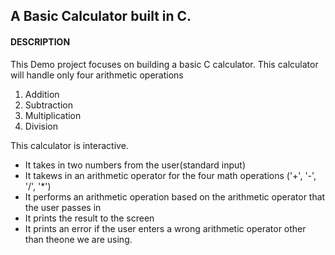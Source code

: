 ## A Basic Calculator built in C.
####  DESCRIPTION
This Demo project focuses on building a basic C calculator. 
This calculator will handle only four arithmetic operations
1. Addition
2. Subtraction
3. Multiplication
4. Division

This calculator is interactive.
+ It takes in two numbers from the user(standard input)
+ It takews in an arithmetic operator for the four math operations ('+', '-', '/', '*')
+ It performs an arithmetic operation based on the arithmetic operator that the user passes in
+ It prints the result to the screen
+ It prints an error if the user enters a wrong arithmetic operator other than theone we are using.
